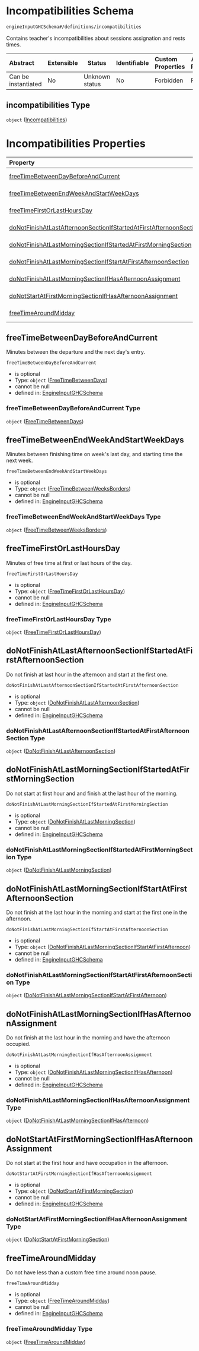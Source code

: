 # Incompatibilities Schema

```txt
engineInputGHCSchema#/definitions/incompatibilities
```

Contains teacher's incompatibilities about sessions assignation and rests times.


| Abstract            | Extensible | Status         | Identifiable | Custom Properties | Additional Properties | Access Restrictions | Defined In                                                         |
| :------------------ | ---------- | -------------- | ------------ | :---------------- | --------------------- | ------------------- | ------------------------------------------------------------------ |
| Can be instantiated | No         | Unknown status | No           | Forbidden         | Forbidden             | none                | [ghc.schema.json\*](../out/ghc.schema.json "open original schema") |

## incompatibilities Type

`object` ([Incompatibilities](ghc-definitions-incompatibilities.md))

# Incompatibilities Properties

| Property                                                                                                                                | Type     | Required | Nullable       | Defined by                                                                                                                                                                                                                                                    |
| :-------------------------------------------------------------------------------------------------------------------------------------- | -------- | -------- | -------------- | :------------------------------------------------------------------------------------------------------------------------------------------------------------------------------------------------------------------------------------------------------------ |
| [freeTimeBetweenDayBeforeAndCurrent](#freetimebetweendaybeforeandcurrent)                                                               | `object` | Optional | cannot be null | [EngineInputGHCSchema](ghc-definitions-incompatibilities-properties-freetimebetweendays.md "engineInputGHCSchema#/definitions/incompatibilities/properties/freeTimeBetweenDayBeforeAndCurrent")                                                               |
| [freeTimeBetweenEndWeekAndStartWeekDays](#freetimebetweenendweekandstartweekdays)                                                       | `object` | Optional | cannot be null | [EngineInputGHCSchema](ghc-definitions-incompatibilities-properties-freetimebetweenweeksborders.md "engineInputGHCSchema#/definitions/incompatibilities/properties/freeTimeBetweenEndWeekAndStartWeekDays")                                                   |
| [freeTimeFirstOrLastHoursDay](#freetimefirstorlasthoursday)                                                                             | `object` | Optional | cannot be null | [EngineInputGHCSchema](ghc-definitions-incompatibilities-properties-freetimefirstorlasthoursday.md "engineInputGHCSchema#/definitions/incompatibilities/properties/freeTimeFirstOrLastHoursDay")                                                              |
| [doNotFinishAtLastAfternoonSectionIfStartedAtFirstAfternoonSection](#donotfinishatlastafternoonsectionifstartedatfirstafternoonsection) | `object` | Optional | cannot be null | [EngineInputGHCSchema](ghc-definitions-incompatibilities-properties-donotfinishatlastafternoonsection.md "engineInputGHCSchema#/definitions/incompatibilities/properties/doNotFinishAtLastAfternoonSectionIfStartedAtFirstAfternoonSection")                  |
| [doNotFinishAtLastMorningSectionIfStartedAtFirstMorningSection](#donotfinishatlastmorningsectionifstartedatfirstmorningsection)         | `object` | Optional | cannot be null | [EngineInputGHCSchema](ghc-definitions-incompatibilities-properties-donotfinishatlastmorningsection.md "engineInputGHCSchema#/definitions/incompatibilities/properties/doNotFinishAtLastMorningSectionIfStartedAtFirstMorningSection")                        |
| [doNotFinishAtLastMorningSectionIfStartAtFirstAfternoonSection](#donotfinishatlastmorningsectionifstartatfirstafternoonsection)         | `object` | Optional | cannot be null | [EngineInputGHCSchema](ghc-definitions-incompatibilities-properties-donotfinishatlastmorningsectionifstartatfirstafternoon.md "engineInputGHCSchema#/definitions/incompatibilities/properties/doNotFinishAtLastMorningSectionIfStartAtFirstAfternoonSection") |
| [doNotFinishAtLastMorningSectionIfHasAfternoonAssignment](#donotfinishatlastmorningsectionifhasafternoonassignment)                     | `object` | Optional | cannot be null | [EngineInputGHCSchema](ghc-definitions-incompatibilities-properties-donotfinishatlastmorningsectionifhasafternoon.md "engineInputGHCSchema#/definitions/incompatibilities/properties/doNotFinishAtLastMorningSectionIfHasAfternoonAssignment")                |
| [doNotStartAtFirstMorningSectionIfHasAfternoonAssignment](#donotstartatfirstmorningsectionifhasafternoonassignment)                     | `object` | Optional | cannot be null | [EngineInputGHCSchema](ghc-definitions-incompatibilities-properties-donotstartatfirstmorningsection.md "engineInputGHCSchema#/definitions/incompatibilities/properties/doNotStartAtFirstMorningSectionIfHasAfternoonAssignment")                              |
| [freeTimeAroundMidday](#freetimearoundmidday)                                                                                           | `object` | Optional | cannot be null | [EngineInputGHCSchema](ghc-definitions-incompatibilities-properties-freetimearoundmidday.md "engineInputGHCSchema#/definitions/incompatibilities/properties/freeTimeAroundMidday")                                                                            |

## freeTimeBetweenDayBeforeAndCurrent

Minutes between the departure and the next day's entry.


`freeTimeBetweenDayBeforeAndCurrent`

-   is optional
-   Type: `object` ([FreeTimeBetweenDays](ghc-definitions-incompatibilities-properties-freetimebetweendays.md))
-   cannot be null
-   defined in: [EngineInputGHCSchema](ghc-definitions-incompatibilities-properties-freetimebetweendays.md "engineInputGHCSchema#/definitions/incompatibilities/properties/freeTimeBetweenDayBeforeAndCurrent")

### freeTimeBetweenDayBeforeAndCurrent Type

`object` ([FreeTimeBetweenDays](ghc-definitions-incompatibilities-properties-freetimebetweendays.md))

## freeTimeBetweenEndWeekAndStartWeekDays

Minutes between finishing time on week's last day, and starting time the next week.


`freeTimeBetweenEndWeekAndStartWeekDays`

-   is optional
-   Type: `object` ([FreeTimeBetweenWeeksBorders](ghc-definitions-incompatibilities-properties-freetimebetweenweeksborders.md))
-   cannot be null
-   defined in: [EngineInputGHCSchema](ghc-definitions-incompatibilities-properties-freetimebetweenweeksborders.md "engineInputGHCSchema#/definitions/incompatibilities/properties/freeTimeBetweenEndWeekAndStartWeekDays")

### freeTimeBetweenEndWeekAndStartWeekDays Type

`object` ([FreeTimeBetweenWeeksBorders](ghc-definitions-incompatibilities-properties-freetimebetweenweeksborders.md))

## freeTimeFirstOrLastHoursDay

Minutes of free time at first or last hours of the day.


`freeTimeFirstOrLastHoursDay`

-   is optional
-   Type: `object` ([FreeTimeFirstOrLastHoursDay](ghc-definitions-incompatibilities-properties-freetimefirstorlasthoursday.md))
-   cannot be null
-   defined in: [EngineInputGHCSchema](ghc-definitions-incompatibilities-properties-freetimefirstorlasthoursday.md "engineInputGHCSchema#/definitions/incompatibilities/properties/freeTimeFirstOrLastHoursDay")

### freeTimeFirstOrLastHoursDay Type

`object` ([FreeTimeFirstOrLastHoursDay](ghc-definitions-incompatibilities-properties-freetimefirstorlasthoursday.md))

## doNotFinishAtLastAfternoonSectionIfStartedAtFirstAfternoonSection

Do not finish at last hour in the afternoon and start at the first one.


`doNotFinishAtLastAfternoonSectionIfStartedAtFirstAfternoonSection`

-   is optional
-   Type: `object` ([DoNotFinishAtLastAfternoonSection](ghc-definitions-incompatibilities-properties-donotfinishatlastafternoonsection.md))
-   cannot be null
-   defined in: [EngineInputGHCSchema](ghc-definitions-incompatibilities-properties-donotfinishatlastafternoonsection.md "engineInputGHCSchema#/definitions/incompatibilities/properties/doNotFinishAtLastAfternoonSectionIfStartedAtFirstAfternoonSection")

### doNotFinishAtLastAfternoonSectionIfStartedAtFirstAfternoonSection Type

`object` ([DoNotFinishAtLastAfternoonSection](ghc-definitions-incompatibilities-properties-donotfinishatlastafternoonsection.md))

## doNotFinishAtLastMorningSectionIfStartedAtFirstMorningSection

Do not start at first hour and and finish at the last hour of the morning.


`doNotFinishAtLastMorningSectionIfStartedAtFirstMorningSection`

-   is optional
-   Type: `object` ([DoNotFinishAtLastMorningSection](ghc-definitions-incompatibilities-properties-donotfinishatlastmorningsection.md))
-   cannot be null
-   defined in: [EngineInputGHCSchema](ghc-definitions-incompatibilities-properties-donotfinishatlastmorningsection.md "engineInputGHCSchema#/definitions/incompatibilities/properties/doNotFinishAtLastMorningSectionIfStartedAtFirstMorningSection")

### doNotFinishAtLastMorningSectionIfStartedAtFirstMorningSection Type

`object` ([DoNotFinishAtLastMorningSection](ghc-definitions-incompatibilities-properties-donotfinishatlastmorningsection.md))

## doNotFinishAtLastMorningSectionIfStartAtFirstAfternoonSection

Do not finish at the last hour in the morning and start at the first one in the afternoon.


`doNotFinishAtLastMorningSectionIfStartAtFirstAfternoonSection`

-   is optional
-   Type: `object` ([DoNotFinishAtLastMorningSectionIfStartAtFirstAfternoon](ghc-definitions-incompatibilities-properties-donotfinishatlastmorningsectionifstartatfirstafternoon.md))
-   cannot be null
-   defined in: [EngineInputGHCSchema](ghc-definitions-incompatibilities-properties-donotfinishatlastmorningsectionifstartatfirstafternoon.md "engineInputGHCSchema#/definitions/incompatibilities/properties/doNotFinishAtLastMorningSectionIfStartAtFirstAfternoonSection")

### doNotFinishAtLastMorningSectionIfStartAtFirstAfternoonSection Type

`object` ([DoNotFinishAtLastMorningSectionIfStartAtFirstAfternoon](ghc-definitions-incompatibilities-properties-donotfinishatlastmorningsectionifstartatfirstafternoon.md))

## doNotFinishAtLastMorningSectionIfHasAfternoonAssignment

Do not finish at the last hour in the morning and have the afternoon occupied.


`doNotFinishAtLastMorningSectionIfHasAfternoonAssignment`

-   is optional
-   Type: `object` ([DoNotFinishAtLastMorningSectionIfHasAfternoon](ghc-definitions-incompatibilities-properties-donotfinishatlastmorningsectionifhasafternoon.md))
-   cannot be null
-   defined in: [EngineInputGHCSchema](ghc-definitions-incompatibilities-properties-donotfinishatlastmorningsectionifhasafternoon.md "engineInputGHCSchema#/definitions/incompatibilities/properties/doNotFinishAtLastMorningSectionIfHasAfternoonAssignment")

### doNotFinishAtLastMorningSectionIfHasAfternoonAssignment Type

`object` ([DoNotFinishAtLastMorningSectionIfHasAfternoon](ghc-definitions-incompatibilities-properties-donotfinishatlastmorningsectionifhasafternoon.md))

## doNotStartAtFirstMorningSectionIfHasAfternoonAssignment

Do not start at the first hour and have occupation in the afternoon.


`doNotStartAtFirstMorningSectionIfHasAfternoonAssignment`

-   is optional
-   Type: `object` ([DoNotStartAtFirstMorningSection](ghc-definitions-incompatibilities-properties-donotstartatfirstmorningsection.md))
-   cannot be null
-   defined in: [EngineInputGHCSchema](ghc-definitions-incompatibilities-properties-donotstartatfirstmorningsection.md "engineInputGHCSchema#/definitions/incompatibilities/properties/doNotStartAtFirstMorningSectionIfHasAfternoonAssignment")

### doNotStartAtFirstMorningSectionIfHasAfternoonAssignment Type

`object` ([DoNotStartAtFirstMorningSection](ghc-definitions-incompatibilities-properties-donotstartatfirstmorningsection.md))

## freeTimeAroundMidday

Do not have less than a custom free time around noon pause.


`freeTimeAroundMidday`

-   is optional
-   Type: `object` ([FreeTimeAroundMidday](ghc-definitions-incompatibilities-properties-freetimearoundmidday.md))
-   cannot be null
-   defined in: [EngineInputGHCSchema](ghc-definitions-incompatibilities-properties-freetimearoundmidday.md "engineInputGHCSchema#/definitions/incompatibilities/properties/freeTimeAroundMidday")

### freeTimeAroundMidday Type

`object` ([FreeTimeAroundMidday](ghc-definitions-incompatibilities-properties-freetimearoundmidday.md))
